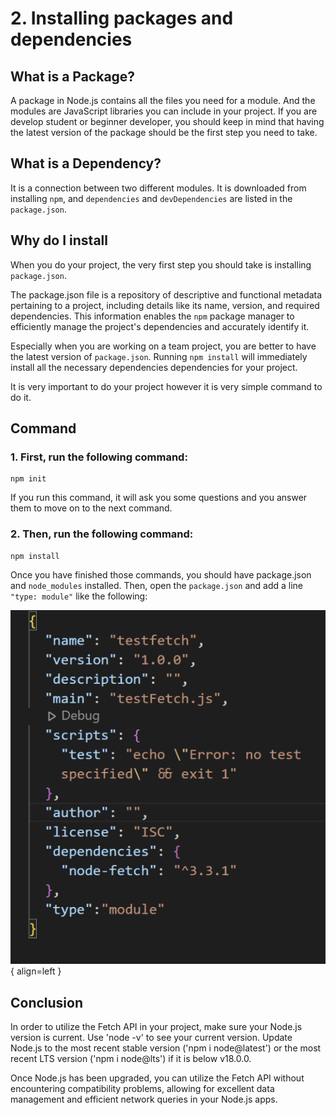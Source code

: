 # 2. Installing packages and dependencies

## What is a Package?

A package in Node.js contains all the files you need for a module. And the modules are JavaScript libraries you can include in your project. If you are develop student or beginner developer, you should keep in mind that having the latest version of the package should be the first step you need to take.

## What is a Dependency?

It is a connection between two different modules. It is downloaded from installing `npm`, and `dependencies` and `devDependencies` are listed in the `package.json`.

## Why do I install

When you do your project, the very first step you should take is installing `package.json`.

The package.json file is a repository of descriptive and functional metadata pertaining to a project, including details like its name, version, and required dependencies. This information enables the `npm` package manager to efficiently manage the project's dependencies and accurately identify it.

Especially when you are working on a team project, you are better to have the latest version of `package.json`.
Running `npm install` will immediately install all the necessary dependencies dependencies for your project.

It is very important to do your project however it is very simple command to do it.

## Command

### 1. First, run the following command:

```
npm init
```

If you run this command, it will ask you some questions and you answer them to move on to the next command.

### 2. Then, run the following command:

```
npm install
```

Once you have finished those commands, you should have package.json and `node_modules` installed. Then, open the `package.json` and add a line `"type: module"` like the following:

![adding_type](img/addTypeModule.png){ align=left }

## Conclusion
In order to utilize the Fetch API in your project, make sure your Node.js version is current. Use 'node -v' to see your current version. Update Node.js to the most recent stable version ('npm i node@latest') or the most recent LTS version ('npm i node@lts') if it is below v18.0.0.

Once Node.js has been upgraded, you can utilize the Fetch API without encountering compatibility problems, allowing for excellent data management and efficient network queries in your Node.js apps.





